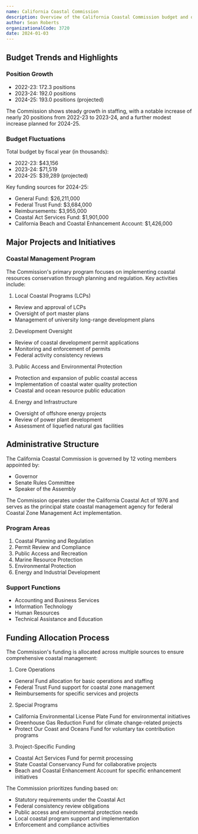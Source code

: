 ```yaml
---
name: California Coastal Commission
description: Overview of the California Coastal Commission budget and operations
author: Sean Roberts
organizationalCode: 3720
date: 2024-01-03
---
```


## Budget Trends and Highlights

### Position Growth
- 2022-23: 172.3 positions
- 2023-24: 192.0 positions
- 2024-25: 193.0 positions (projected)

The Commission shows steady growth in staffing, with a notable increase of nearly 20 positions from 2022-23 to 2023-24, and a further modest increase planned for 2024-25.

### Budget Fluctuations
Total budget by fiscal year (in thousands):
- 2022-23: $43,156
- 2023-24: $71,519
- 2024-25: $39,289 (projected)

Key funding sources for 2024-25:
- General Fund: $26,211,000
- Federal Trust Fund: $3,684,000
- Reimbursements: $3,955,000
- Coastal Act Services Fund: $1,901,000
- California Beach and Coastal Enhancement Account: $1,426,000

## Major Projects and Initiatives

### Coastal Management Program
The Commission's primary program focuses on implementing coastal resources conservation through planning and regulation. Key activities include:

1. Local Coastal Programs (LCPs)
- Review and approval of LCPs
- Oversight of port master plans
- Management of university long-range development plans

2. Development Oversight
- Review of coastal development permit applications
- Monitoring and enforcement of permits
- Federal activity consistency reviews

3. Public Access and Environmental Protection
- Protection and expansion of public coastal access
- Implementation of coastal water quality protection
- Coastal and ocean resource public education

4. Energy and Infrastructure
- Oversight of offshore energy projects
- Review of power plant development
- Assessment of liquefied natural gas facilities

## Administrative Structure

The California Coastal Commission is governed by 12 voting members appointed by:
- Governor
- Senate Rules Committee
- Speaker of the Assembly

The Commission operates under the California Coastal Act of 1976 and serves as the principal state coastal management agency for federal Coastal Zone Management Act implementation.

### Program Areas
1. Coastal Planning and Regulation
2. Permit Review and Compliance
3. Public Access and Recreation
4. Marine Resource Protection
5. Environmental Protection
6. Energy and Industrial Development

### Support Functions
- Accounting and Business Services
- Information Technology
- Human Resources
- Technical Assistance and Education

## Funding Allocation Process

The Commission's funding is allocated across multiple sources to ensure comprehensive coastal management:

1. Core Operations
- General Fund allocation for basic operations and staffing
- Federal Trust Fund support for coastal zone management
- Reimbursements for specific services and projects

2. Special Programs
- California Environmental License Plate Fund for environmental initiatives
- Greenhouse Gas Reduction Fund for climate change-related projects
- Protect Our Coast and Oceans Fund for voluntary tax contribution programs

3. Project-Specific Funding
- Coastal Act Services Fund for permit processing
- State Coastal Conservancy Fund for collaborative projects
- Beach and Coastal Enhancement Account for specific enhancement initiatives

The Commission prioritizes funding based on:
- Statutory requirements under the Coastal Act
- Federal consistency review obligations
- Public access and environmental protection needs
- Local coastal program support and implementation
- Enforcement and compliance activities 